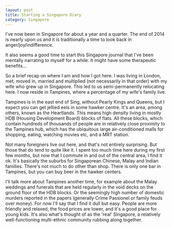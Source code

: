 ```yaml
---
layout: post
title: Starting a Singapore Diary
category: Singapore
---
```


I've now been in Singapore for about a year and a quarter. The end of 2014 is nearly upon us and it is traditionally a time to look back in anger/joy/indifference.

It also seems a good time to start this Singapore journal that I've been mentally narrating to myself for a while. It might have some therapeutic benefits...

So a brief recap on where I am and how I got here. I was living in London, met, moved in, married and multiplied (not necessarily in that order) with my wife who grew up in Singapore. This led to us semi-permanently relocating here. I now reside in Tampines, where a percentage of my wife's family live.

Tampines is in the east end of Sing, without Pearly Kings and Queens, but I expect you can get jellied eels in some hawker centre. It's an area, among others, known as the Heartlands. This means high density living in mostly HDB (Housing Development Board) blocks of flats. All these blocks, which contain hundreds of thousands of people are in relatively close proximity to the Tampines hub, which has the ubiquitous large air-conditioned malls for shopping, eating, watching movies etc, and a MRT station.

Not many foreigners live out here, and that's not entirely surprising. But those that do tend to quite like it. I spent too much time here during my first few months, but now that I commute in and out of the central area, I find it ok. It's basically the suburbs for Singaporean Chinese, Malay and Indian families. There's not much to do other than shop. There is only one bar in Tampines, but you can buy beer in the hawker centers.

I'll talk more about Tampines another time, for example about the Malay weddings and funerals that are held regularly in the void decks on the ground floor of the HDB blocks. Or the seemingly high number of domestic murders reported in the papers (generally Crime Passionel or family feuds over money). For now I'll say that I find it dull but easy. People are more friendly and relaxed, the food prices are lower, and it's a good place for young kids. It's also what's thought of as the 'real' Singapore, a relatively well-functioning multi-ethnic community rubbing along together.
